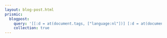 ```yaml
---
layout: blog-post.html
prismic:
  blogpost:
    query: '[[:d = at(document.tags, ["language:nl"])] [:d = at(document.type, "blog-nl")]]'
    collection: true
---
```

